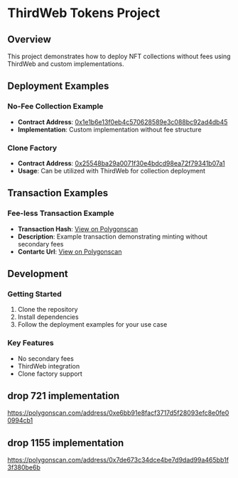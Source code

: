 # ThirdWeb Tokens Project

## Overview
This project demonstrates how to deploy NFT collections without fees using ThirdWeb and custom implementations.

## Deployment Examples

### No-Fee Collection Example
- **Contract Address**: [0x1e1b6e13f0eb4c570628589e3c088bc92ad4db45](https://polygonscan.com/address/0x1e1b6e13f0eb4c570628589e3c088bc92ad4db45#code)
- **Implementation**: Custom implementation without fee structure

### Clone Factory
- **Contract Address**: [0x25548ba29a0071f30e4bdcd98ea72f79341b07a1](https://polygonscan.com/address/0x25548ba29a0071f30e4bdcd98ea72f79341b07a1)
- **Usage**: Can be utilized with ThirdWeb for collection deployment

## Transaction Examples

### Fee-less Transaction Example
- **Transaction Hash**: [View on Polygonscan](https://polygonscan.com/tx/0x2db4734ed77c95b21dabe448c8f66548e315e054f62ebd0dff52e98e26342805)
- **Description**: Example transaction demonstrating minting without secondary fees
- **Contartc Url**: [View on Polygonscan](https://polygonscan.com/address/0x1a269327fe80061441979e7aa484749473e56b5c)

## Development

### Getting Started
1. Clone the repository
2. Install dependencies
3. Follow the deployment examples for your use case

### Key Features
- No secondary fees
- ThirdWeb integration
- Clone factory support


## drop 721 implementation

https://polygonscan.com/address/0xe6bb91e8facf3717d5f28093efc8e0fe00994cb1

## drop 1155 implementation

https://polygonscan.com/address/0x7de673c34dce4be7d9dad99a465bb1f3f380be6b